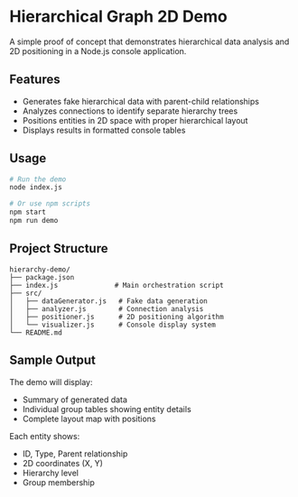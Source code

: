 # Hierarchical Graph 2D Demo

A simple proof of concept that demonstrates hierarchical data analysis and 2D positioning in a Node.js console application.

## Features

- Generates fake hierarchical data with parent-child relationships
- Analyzes connections to identify separate hierarchy trees
- Positions entities in 2D space with proper hierarchical layout
- Displays results in formatted console tables

## Usage

```bash
# Run the demo
node index.js

# Or use npm scripts
npm start
npm run demo
```

## Project Structure

```
hierarchy-demo/
├── package.json
├── index.js              # Main orchestration script
├── src/
│   ├── dataGenerator.js   # Fake data generation
│   ├── analyzer.js        # Connection analysis
│   ├── positioner.js      # 2D positioning algorithm
│   └── visualizer.js      # Console display system
└── README.md
```

## Sample Output

The demo will display:
- Summary of generated data
- Individual group tables showing entity details
- Complete layout map with positions

Each entity shows:
- ID, Type, Parent relationship
- 2D coordinates (X, Y)
- Hierarchy level
- Group membership